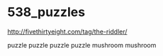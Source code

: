 # 538_puzzles
http://fivethirtyeight.com/tag/the-riddler/

puzzle puzzle puzzle puzzle mushroom mushroom
